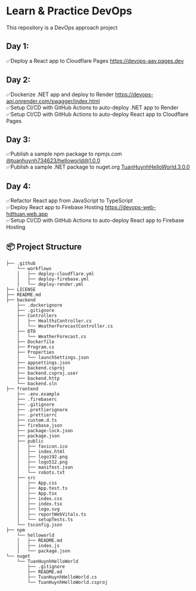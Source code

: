 # Learn & Practice DevOps

This repository is a DevOps approach project

## Day 1:

✅Deploy a React app to Cloudflare Pages https://devops-aav.pages.dev

## Day 2:

✅Dockerize .NET app and deploy to Render https://devops-api.onrender.com/swagger/index.html</br>
✅Setup CI/CD with GitHub Actions to auto-deploy .NET app to Render</br>
✅Setup CI/CD with GitHub Actions to auto-deploy React app to Cloudflare Pages

## Day 3:

✅Publish a sample npm package to npmjs.com [@tuanhuynh734623/helloworld@1.0.0](https://www.npmjs.com/package/@tuanhuynh734623/helloworld)</br>
✅Publish a sample .NET package to nuget.org [TuanHuynhHelloWorld.3.0.0](https://www.nuget.org/packages/TuanHuynhHelloWorld/)

## Day 4:

✅Refactor React app from JavaScript to TypeScript</br>
✅Deploy React app to Firebase Hosting https://devops-web-hdttuan.web.app</br>
✅Setup CI/CD with GitHub Actions to auto-deploy React app to Firebase Hosting

## 📦 Project Structure

```text
├── .github
    └── workflows
    │   ├── deploy-cloudflare.yml
    │   ├── deploy-firebase.yml
    │   └── deploy-render.yml
├── LICENSE
├── README.md
├── backend
    ├── .dockerignore
    ├── .gitignore
    ├── Controllers
    │   ├── HealthzController.cs
    │   └── WeatherForecastController.cs
    ├── DTO
    │   └── WeatherForecast.cs
    ├── Dockerfile
    ├── Program.cs
    ├── Properties
    │   └── launchSettings.json
    ├── appsettings.json
    ├── backend.csproj
    ├── backend.csproj.user
    ├── backend.http
    └── backend.sln
├── frontend
    ├── .env.example
    ├── .firebaserc
    ├── .gitignore
    ├── .prettierignore
    ├── .prettierrc
    ├── custom.d.ts
    ├── firebase.json
    ├── package-lock.json
    ├── package.json
    ├── public
    │   ├── favicon.ico
    │   ├── index.html
    │   ├── logo192.png
    │   ├── logo512.png
    │   ├── manifest.json
    │   └── robots.txt
    ├── src
    │   ├── App.css
    │   ├── App.test.ts
    │   ├── App.tsx
    │   ├── index.css
    │   ├── index.tsx
    │   ├── logo.svg
    │   ├── reportWebVitals.ts
    │   └── setupTests.ts
    └── tsconfig.json
├── npm
    └── helloworld
    │   ├── README.md
    │   ├── index.js
    │   └── package.json
└── nuget
    └── TuanHuynhHelloWorld
        ├── .gitignore
        ├── README.md
        ├── TuanHuynhHelloWorld.cs
        └── TuanHuynhHelloWorld.csproj
```
